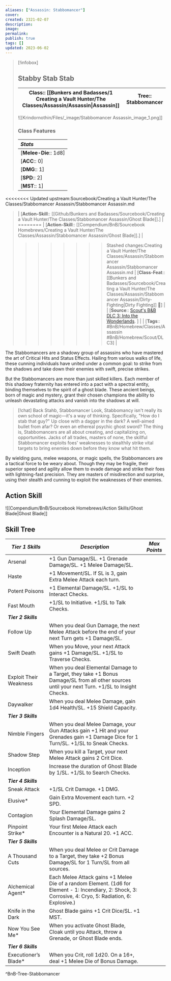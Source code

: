 ```yaml
---
aliases: ["Assassin: Stabbomancer"]
cover: 
created: 2321-02-07
description: 
image: 
permalink: 
publish: true
tags: []
updated: 2023-06-02
---
```



> [!infobox]
>## Stabby Stab Stab
> | **Class**:: [[Bunkers and Badasses/1 Creating a Vault Hunter/The Classes/Assassin/Assassin\|Assassin]]  | **Tree**:: Stabbomancer |
> |:---:|:---:|
> ![[Krindornothin/Files/_image/Stabbomancer Assassin_image_1.png]]
> ### Class Features
> | ***Stats*** |
> |:---|
> | [**Melee-Die**:: 1d8] |
> | [**ACC**:: 0] |
> | [**DMG**:: 1] |
> | [**SPD**:: 2] |
> |[**MST**::  1] |
<<<<<<<< Updated upstream:Sourcebook/Creating a Vault Hunter/The Classes/Stabbomancer Assassin/Stabbomancer Assassin.md
> | [**Action-Skill**:: [[Github/Bunkers and Badasses/Sourcebook/Creating a Vault Hunter/The Classes/Stabbomancer Assassin/Ghost Blade]].] |
========
> | [**Action-Skill**:: [[Compendium/BnB/Sourcebook Homebrews/Creating a Vault Hunter/The Classes/Assassin/Stabbomancer Assassin/Ghost Blade]].] |
>>>>>>>> Stashed changes:Creating a Vault Hunter/The Classes/Assassin/Stabbomancer Assassin/Stabbomancer Assassin.md
> | [**Class-Feat**:: [[Bunkers and Badasses/Sourcebook/Creating a Vault Hunter/The Classes/Assassin/Stabbomancer Assassin/Dirty-Fighting|Dirty Fighting]] 🍻] |
> | [**Source**:: [Scout's B&B DLC 3: Into the Wonderlands](https://docs.google.com/document/d/1MLOgrWwcLNTnP9PuXrKiLImy7SUh4hXO8arVUAlmdp0/edit). ] |
> | [**Tags**:: #BnB/Homebrew/Classes/Assassin #BnB/Homebrew/Scout/DLC3] |

The Stabbomancers are a shadowy group of assassins who have mastered the art of Critical Hits and Status Effects. Hailing from various walks of life, these cunning individuals have united under a common goal: to strike from the shadows and take down their enemies with swift, precise strikes.

But the Stabbomancers are more than just skilled killers. Each member of this shadowy fraternity has entered into a pact with a spectral entity, binding themselves to the spirit of a ghost blade. These ancient beings, born of magic and mystery, grant their chosen champions the ability to unleash devastating attacks and vanish into the shadows at will.

> [!chat] Back Stahb, Stabbomancer
> Look, Stabbomancy isn't really its own school of magic—it's a way of thinking. Specifically, "How do I stab that guy?" Up close with a dagger in the dark? A well-aimed bullet from afar? Or even an ethereal psychic ghost sword? The thing is, Stabbomancers are all about creating, and capitalizing on, opportunities. Jacks of all trades, masters of none, the skillful Stabbomancer exploits foes' weaknesses to stealthily strike vital targets to bring enemies down before they know what hit them.

By wielding guns, melee weapons, or magic spells, the Stabbomancers are a tactical force to be weary about. Though they may be fragile, their superior speed and agility allow them to evade damage and strike their foes with lightning-fast precision. They are masters of misdirection and surprise, using their stealth and cunning to exploit the weaknesses of their enemies.

## Action Skill

![[Compendium/BnB/Sourcebook Homebrews/Action Skills/Ghost Blade|Ghost Blade]]

## Skill Tree

| ***Tier 1 Skills***    | ***Description***                                                                                                                                         | ***Max Points*** |
| ---------------------- | --------------------------------------------------------------------------------------------------------------------------------------------------------- | ---------------- |
| Arsenal                | +1 Gun Damage/SL. +1 Grenade Damage/SL. +1 Melee Damage/SL.                                                                                               |                  |
| Haste                  | +1 Movement/SL. If SL is 3, gain Extra Melee Attack each turn.                                                                                            |                  |
| Potent Poisons         | +1 Elemental Damage/SL. +1/SL to Interact Checks.                                                                                                         |                  |
| Fast Mouth             | +1/SL to Initiative. +1/SL to Talk Checks.                                                                                                                |                  |
| ***Tier 2 Skills***    |                                                                                                                                                           |                  |
| Follow Up              | When you deal Gun Damage, the next Melee Attack before the end of your next Turn gets +1 Damage/SL.                                                       |                  |
| Swift Death            | When you Move, your next Attack gains +1 Damage/SL. +1/SL to Traverse Checks.                                                                             |                  |
| Exploit Their Weakness | When you deal Elemental Damage to a Target, they take +1 Bonus Damage/SL from all other sources until your next Turn. +1/SL to Insight Checks.            |                  |
| Daywalker              | When you deal Melee Damage, gain 1d4 Health/SL. +15 Shield Capacity.                                                                                      |                  |
| ***Tier 3 Skills***    |                                                                                                                                                           |                  |
| Nimble Fingers         | When you deal Melee Damage, your Gun Attacks gain +1 Hit and your Grenades gain +1 Damage Dice for 1 Turn/SL. +1/SL to Sneak Checks.                      |                  |
| Shadow Step            | When you kill a Target, your next Melee Attack gains 2 Crit Dice.                                                                                         |                  |
| Inception              | Increase the duration of Ghost Blade by 1/SL. +1/SL to Search Checks.                                                                                     |                  |
| ***Tier 4 Skills***    |                                                                                                                                                           |                  |
| Sneak Attack           | +1/SL Crit Damage. +1 DMG.                                                                                                                                |                  |
| Elusive*               | Gain Extra Movement each turn. +2 SPD.                                                                                                                    |                  |
| Contagion              | Your Elemental Damage gains 2 Splash Damage/SL.                                                                                                           |                  |
| Pinpoint Strike*       | Your first Melee Attack each Encounter is a Natural 20. +1 ACC.                                                                                           |                  |
| ***Tier 5 Skills***    |                                                                                                                                                           |                  |
| A Thousand Cuts        | When you deal Melee or Crit Damage to a Target, they take +2 Bonus Damage/SL for 1 Turn/SL from all sources.                                              |                  |
| Alchemical Agent*      | Each Melee Attack gains +1 Melee Die of a random Element. (1d6 for Element - 1: Incendiary, 2: Shock, 3: Corrosive, 4: Cryo, 5: Radiation, 6: Explosive.) |                  |
| Knife in the Dark      | Ghost Blade gains +1 Crit Dice/SL. +1 MST.                                                                                                                |                  |
| Now You See Me*        | When you activate Ghost Blade, Cloak until you Attack, throw a Grenade, or Ghost Blade ends.                                                              |                  |
| ***Tier 6 Skills***    |                                                                                                                                                           |                  |
| Executioner’s Blade\*  | When you Crit, roll 1d20. On a 16+, deal +1 Melee Die of Bonus Damage.                                                                                    |                  |
^BnB-Tree-Stabbomancer
